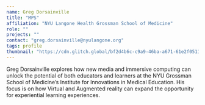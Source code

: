 ```yaml
---
name: Greg Dorsainville
title: "MPS"
affiliation: "NYU Langone Health Grossman School of Medicine"
role: ""
projects: ""
contact: "greg.dorsainville@nyulangone.org"
tags: profile
thumbnail: "https://cdn.glitch.global/bf2d4b6c-c9a9-46ba-a671-61e2f05114b6/greg_skfb_headshot04.PNG?v=1648852815959"
---
```


Greg Dorsainville explores how new media and immersive computing can unlock the potential of both educators and learners at the NYU Grossman School of Medicine’s Institute for Innovations in Medical Education. His focus is on how Virtual and Augmented reality can expand the opportunity for experiential learning experiences. 
